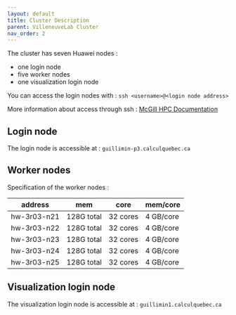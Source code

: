 ```yaml
---
layout: default
title: Cluster Description
parent: VilleneuveLab Cluster
nav_order: 2
---
```


The cluster has seven Huawei nodes :

- one login node
- five worker nodes
- one visualization login node

You can access the login nodes with : `ssh <username>@<login node address>`

More information about access through ssh : [McGill HPC Documentation][mcgillHPC-access]

## Login node

The login node is accessible at : `guillimin-p3.calculquebec.ca`

## Worker nodes

Specification of the worker nodes :

| address | mem | core | mem/core |
| --- | --- | --- | --- |
| hw-3r03-n21 | 128G total | 32 cores | 4 GB/core |
| hw-3r03-n22 | 128G total | 32 cores | 4 GB/core |
| hw-3r03-n23 | 128G total | 32 cores | 4 GB/core |
| hw-3r03-n24 | 128G total | 32 cores | 4 GB/core |
| hw-3r03-n25 | 128G total | 32 cores | 4 GB/core |

## Visualization login node

The visualization login node is accessible at : `guillimin1.calculquebec.ca`


[mcgillHPC-access]: http://www.hpc.mcgill.ca/index.php/starthere/81-doc-pages/85-guillimin-access
